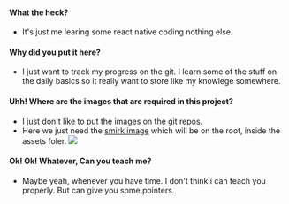 #### What the heck?

- It's just me learing some react native coding nothing else.

#### Why did you put it here?

- I just want to track my progress on the git. I learn some of the stuff on the daily basics so it really want to store like my knowlege somewhere.

#### Uhh! Where are the images that are required in this project?

- I just don't like to put the images on the git repos.
- Here we just need the [smirk image](https://drive.google.com/uc?id=1aVVyO8YPAQLv-NdxxC8cc209sU9DzYCB) which will be on the root, inside the assets foler.
  ![](https://drive.google.com/uc?id=1aVVyO8YPAQLv-NdxxC8cc209sU9DzYCB)

#### Ok! Ok! Whatever, Can you teach me?

- Maybe yeah, whenever you have time. I don't think i can teach you properly. But can give you some pointers.
